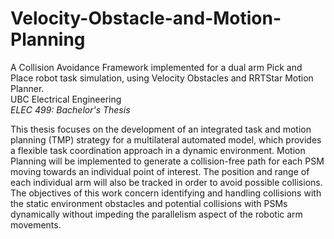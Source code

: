 # Velocity-Obstacle-and-Motion-Planning
A Collision Avoidance Framework implemented for a dual arm Pick and Place robot task simulation, using Velocity Obstacles and RRTStar Motion Planner.  
UBC Electrical Engineering  
_ELEC 499: Bachelor's Thesis_  


This thesis focuses on the development of an integrated task and motion planning (TMP) strategy for a multilateral automated model, which provides a flexible task coordination approach in a dynamic environment. Motion Planning will be implemented to generate a collision-free path for each PSM moving towards an individual point of interest. The position and range of each individual arm will also be tracked in order to avoid possible collisions. The objectives of this work concern identifying and handling collisions with the static environment obstacles and potential collisions with PSMs dynamically without impeding the parallelism aspect of the robotic arm movements.

